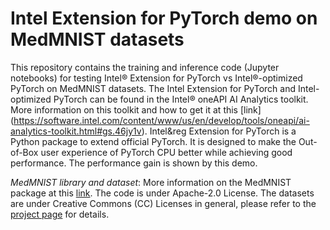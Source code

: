# Intel Extension for PyTorch demo on MedMNIST datasets

This repository contains the training and inference code (Jupyter notebooks) for testing Intel&reg; Extension for PyTorch vs Intel&reg;-optimized PyTorch on MedMNIST datasets.
The Intel Extension for PyTorch and Intel-optimized PyTorch can be found in the Intel&reg;  oneAPI AI Analytics toolkit. More information on this toolkit and how to get it at this [link] (https://software.intel.com/content/www/us/en/develop/tools/oneapi/ai-analytics-toolkit.html#gs.46jy1v).
Intel&reg Extension for PyTorch is a Python package to extend official PyTorch. It is designed to make the Out-of-Box user experience of PyTorch CPU better while achieving good performance. The performance gain is shown by this demo. 

*MedMNIST library and dataset*: 
More information on the MedMNIST package at this [link](https://medmnist.github.io). The code is  under Apache-2.0 License.
The datasets are under Creative Commons (CC) Licenses in general, please refer to the [project page](https://medmnist.github.io/#citation) for details. 
